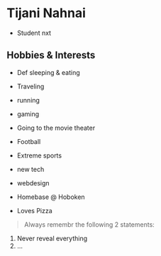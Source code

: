 # Tijani Nahnai

- Student nxt 

## Hobbies & Interests

- Def sleeping & eating
- Traveling
- running
- gaming
- Going to the movie theater
- Football
- Extreme sports
- new tech
- webdesign


- Homebase @ Hoboken
- Loves Pizza

> Always remembr the following 2 statements: 
1. Never reveal everything
2. ...



